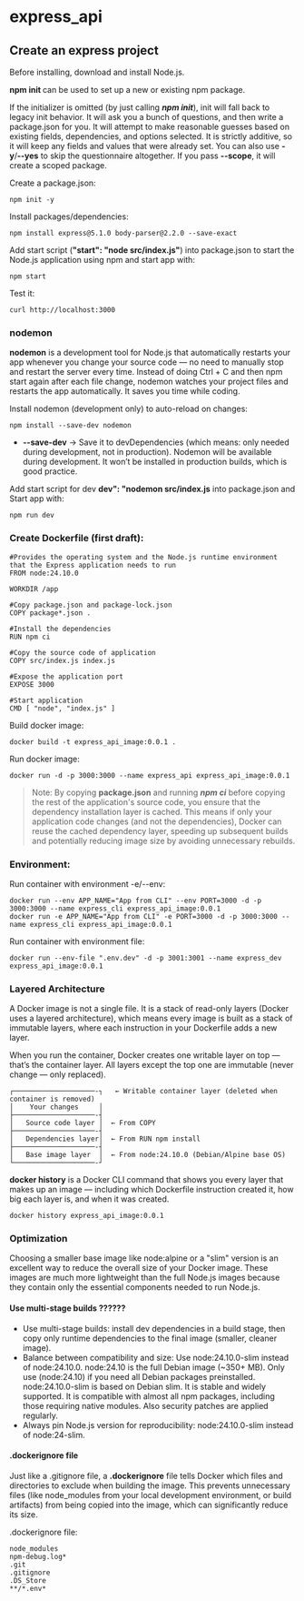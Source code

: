 # express_api

## Create an express project
Before installing, download and install Node.js.

**npm init <initializer>** can be used to set up a new or existing npm package.

If the initializer is omitted (by just calling ***npm init***), init will fall back to legacy init behavior. It will ask you a bunch of questions, and then write a package.json for you. It will attempt to make reasonable guesses based on existing fields, dependencies, and options selected. It is strictly additive, so it will keep any fields and values that were already set. You can also use **-y**/**--yes** to skip the questionnaire altogether. If you pass **--scope**, it will create a scoped package.

Create a package.json:
```
npm init -y
```

Install packages/dependencies:
```
npm install express@5.1.0 body-parser@2.2.0 --save-exact
```

Add start script (**"start": "node src/index.js"**) into package.json to start the Node.js application using npm and start app with:
```
npm start
```

Test it:
```
curl http://localhost:3000
```

### nodemon
**nodemon** is a development tool for Node.js that automatically restarts your app whenever you change your source code — no need to manually stop and restart the server every time. Instead of doing Ctrl + C and then npm start again after each file change, nodemon watches your project files and restarts the app automatically. It saves you time while coding.

Install nodemon (development only) to auto-reload on changes:
```
npm install --save-dev nodemon
```
- **--save-dev** → Save it to devDependencies (which means: only needed during development, not in production). Nodemon will be available during development. It won’t be installed in production builds, which is good practice.

Add start script for dev **dev": "nodemon src/index.js** into package.json and Start app with:
```
npm run dev
```

### Create Dockerfile (first draft):
```
#Provides the operating system and the Node.js runtime environment that the Express application needs to run
FROM node:24.10.0

WORKDIR /app

#Copy package.json and package-lock.json
COPY package*.json .

#Install the dependencies
RUN npm ci

#Copy the source code of application
COPY src/index.js index.js

#Expose the application port
EXPOSE 3000

#Start application
CMD [ "node", "index.js" ]
```

Build docker image:
```
docker build -t express_api_image:0.0.1 .
```

Run docker image:
```
docker run -d -p 3000:3000 --name express_api express_api_image:0.0.1
```

> Note: By copying **package.json** and running ***npm ci*** before copying the rest of the application's source code, you ensure that the dependency installation layer is cached. This means if only your application code changes (and not the dependencies), Docker can reuse the cached dependency layer, speeding up subsequent builds and potentially reducing image size by avoiding unnecessary rebuilds.

### Environment:

Run container with environment -e/--env:
```
docker run --env APP_NAME="App from CLI" --env PORT=3000 -d -p 3000:3000 --name express_cli express_api_image:0.0.1
docker run -e APP_NAME="App from CLI" -e PORT=3000 -d -p 3000:3000 --name express_cli express_api_image:0.0.1
```

Run container with environment file:
```
docker run --env-file ".env.dev" -d -p 3001:3001 --name express_dev express_api_image:0.0.1
```

### Layered Architecture
A Docker image is not a single file. It is a stack of read-only layers (Docker uses a layered architecture), which means every image is built as a stack of immutable layers, where each instruction in your Dockerfile adds a new layer.

When you run the container, Docker creates one writable layer on top — that’s the container layer. All layers except the top one are immutable (never change — only replaced).

```
┌────────────────────-┐   ← Writable container layer (deleted when container is removed)
│    Your changes     │
├────────────────────-┤
│   Source code layer │  ← From COPY
├────────────────────-┤
│   Dependencies layer│  ← From RUN npm install
├────────────────────-┤
│   Base image layer  │  ← From node:24.10.0 (Debian/Alpine base OS)
└────────────────────-┘
```

**docker history** is a Docker CLI command that shows you every layer that makes up an image — including which Dockerfile instruction created it, how big each layer is, and when it was created.

```
docker history express_api_image:0.0.1
```

### Optimization
Choosing a smaller base image like node:alpine or a "slim" version is an excellent way to reduce the overall size of your Docker image. These images are much more lightweight than the full Node.js images because they contain only the essential components needed to run Node.js.

#### Use multi-stage builds ??????
- Use multi-stage builds: install dev dependencies in a build stage, then copy only runtime dependencies to the final image (smaller, cleaner image).
- Balance between compatibility and size: Use node:24.10.0-slim instead of node:24.10.0. 
node:24.10 is the full Debian image (~350+ MB). Only use (node:24.10) if you need all Debian packages preinstalled.
node:24.10.0-slim is based on Debian slim. It is stable and widely supported. It is compatible with almost all npm packages, including those requiring native modules. Also security patches are applied regularly.
- Always pin Node.js version for reproducibility: node:24.10.0-slim instead of node:24-slim.

#### .dockerignore file
Just like a .gitignore file, a **.dockerignore** file tells Docker which files and directories to exclude when building the image. This prevents unnecessary files (like node_modules from your local development environment, or build artifacts) from being copied into the image, which can significantly reduce its size.

.dockerignore file:
```
node_modules
npm-debug.log*
.git
.gitignore
.DS_Store
**/*.env*
```



